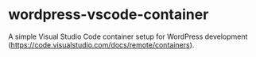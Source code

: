 # wordpress-vscode-container
A simple Visual Studio Code container setup for WordPress development (https://code.visualstudio.com/docs/remote/containers).
